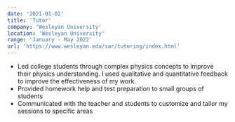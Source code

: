 ```yaml
---
date: '2021-01-02'
title: 'Tutor'
company: 'Wesleyan University'
location: 'Wesleyan University'
range: 'January - May 2022'
url: 'https://www.wesleyan.edu/sar/tutoring/index.html'
---
```


- Led college students through complex physics concepts to improve their physics understanding. I used qualitative and quantitative feedback to improve the effectiveness of my work.
- Provided homework help and test preparation to small groups of students
- Communicated with the teacher and students to customize and tailor my sessions to specific areas

